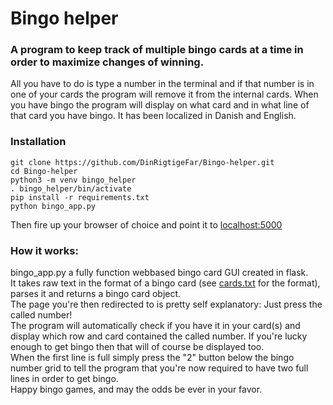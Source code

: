 # Bingo helper

### A program to keep track of multiple bingo cards at a time in order to maximize changes of winning.
All you have to do is type a number in the terminal and if that number is in one of your cards the program will remove
 it from the internal cards. When you have bingo the program will display on what card and in what line of that card you have bingo. It has been localized in Danish and English.
 <br>

### Installation
```
git clone https://github.com/DinRigtigeFar/Bingo-helper.git
cd Bingo-helper
python3 -m venv bingo_helper
. bingo_helper/bin/activate
pip install -r requirements.txt
python bingo_app.py
```
Then fire up your browser of choice and point it to [localhost:5000](localhost:5000)

### How it works: <br>
bingo_app.py a fully function webbased bingo card GUI created in flask. <br>
It takes raw text in the format of a bingo card (see [cards.txt](https://github.com/DinRigtigeFar/Bingo_reader/blob/master/cards.txt) for the format), parses it and returns a bingo card object.
<br>
The page you're then redirected to is pretty self explanatory: Just press the called number!
<br>
The program will automatically check if you have it in your card(s) and display which row and card contained the called number. If you're lucky enough to get bingo then that will of course be displayed too.
<br>
When the first line is full simply press the "2" button below the bingo number grid to tell the program that you're now required to have two full lines in order to get bingo.
<br>
Happy bingo games, and may the odds be ever in your favor.
